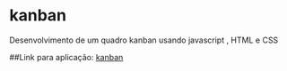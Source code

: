 # kanban
Desenvolvimento de um quadro kanban usando javascript , HTML e CSS

##Link para aplicação: [kanban](anamasflaviamoraes.github.io/kanban/pages/index.html)
